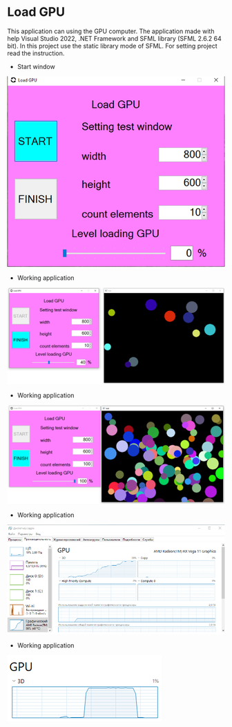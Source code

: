 # Load GPU

This application can using the GPU computer. The application made with help Visual Studio 2022, .NET Framework and SFML library (SFML 2.6.2 64 bit). In this project use the static library mode of SFML. For setting project read the instruction.

- Start window

![Image alt](https://github.com/Alex-0024/LoadGPU/blob/master/Photos-work-application/1.png)
- Working application

![Image alt](https://github.com/Alex-0024/LoadGPU/blob/master/Photos-work-application/2.png)
- Working application

![Image alt](https://github.com/Alex-0024/LoadGPU/blob/master/Photos-work-application/3.png)
- Working application

![Image alt](https://github.com/Alex-0024/LoadGPU/blob/master/Photos-work-application/4.png)
- Working application

![Image alt](https://github.com/Alex-0024/LoadGPU/blob/master/Photos-work-application/5.png)
